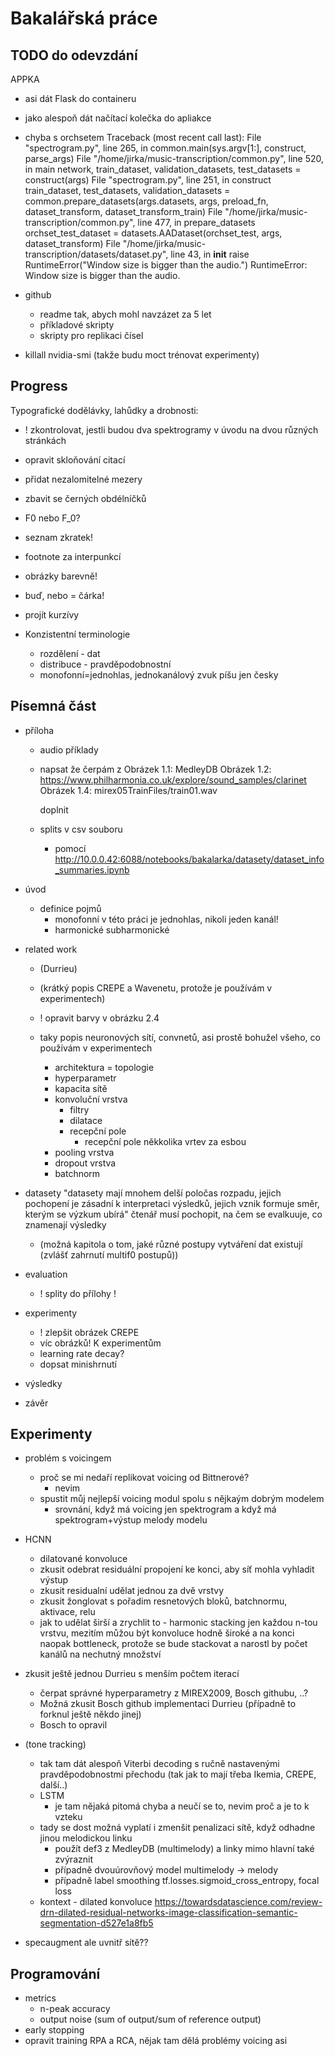 # Bakalářská práce

## TODO do odevzdání

APPKA
- asi dát Flask do containeru
- jako alespoň dát načítací kolečka do apliakce
- chyba s orchsetem
Traceback (most recent call last):
  File "spectrogram.py", line 265, in <module>
    common.main(sys.argv[1:], construct, parse_args)
  File "/home/jirka/music-transcription/common.py", line 520, in main
    network, train_dataset, validation_datasets, test_datasets = construct(args)
  File "spectrogram.py", line 251, in construct
    train_dataset, test_datasets, validation_datasets = common.prepare_datasets(args.datasets, args, preload_fn, dataset_transform, dataset_transform_train)
  File "/home/jirka/music-transcription/common.py", line 477, in prepare_datasets
    orchset_test_dataset = datasets.AADataset(orchset_test, args, dataset_transform)
  File "/home/jirka/music-transcription/datasets/dataset.py", line 43, in __init__
    raise RuntimeError("Window size is bigger than the audio.")
RuntimeError: Window size is bigger than the audio.
- github
    - readme tak, abych mohl navzázet za 5 let
    - příkladové skripty
    - skripty pro replikaci čísel

- killall nvidia-smi (takže budu moct trénovat experimenty)

## Progress

Typografické dodělávky, lahůdky a drobnosti:
- ! zkontrolovat, jestli budou dva spektrogramy v úvodu na dvou různých stránkách
- opravit skloňování citací
- přidat nezalomitelné mezery
- zbavit se černých obdélníčků
- F0 nebo F_0?
- seznam zkratek!
- footnote za interpunkcí
- obrázky barevně!

- buď, nebo = čárka!
- projít kurzívy

- Konzistentní terminologie
    - rozdělení - dat
    - distribuce - pravděpodobnostní
    - monofonní=jednohlas, jednokanálový zvuk píšu jen česky



## Písemná část
- příloha
    - audio příklady
    - napsat že čerpám z 
        Obrázek 1.1: MedleyDB
        Obrázek 1.2: https://www.philharmonia.co.uk/explore/sound_samples/clarinet
        Obrázek 1.4: mirex05TrainFiles/train01.wav

        doplnit
    - splits v csv souboru
        - pomocí http://10.0.0.42:6088/notebooks/bakalarka/datasety/dataset_info_summaries.ipynb 



- úvod
    - definice pojmů
        - monofonní v této práci je jednohlas, nikoli jeden kanál!
        - harmonické subharmonické

- related work
    - (Durrieu)
    - (krátký popis CREPE a Wavenetu, protože je používám v experimentech)
    - ! opravit barvy v obrázku 2.4

    - taky popis neuronových sítí, convnetů, asi prostě bohužel všeho, co používám v experimentech
        - architektura
            = topologie
        - hyperparametr
        - kapacita sítě
        - konvoluční vrstva
            - filtry
            - dilatace
            - recepční pole
                - recepční pole někkolika vrtev za esbou
        - pooling vrstva
        - dropout vrstva
        - batchnorm

- datasety
    "datasety mají mnohem delší poločas rozpadu, jejich pochopení je zásadní k interpretaci výsledků, jejich vznik formuje směr, kterým se výzkum ubírá"
    čtenář musí pochopit, na čem se evalkuuje, co znamenají výsledky
    - (možná kapitola o tom, jaké různé postupy vytváření dat existují (zvlášť zahrnutí multif0 postupů))

- evaluation
    - ! splity do přílohy !

- experimenty
    - ! zlepšit obrázek CREPE
    - víc obrázků! K experimentům
    - learning rate decay?
    - dopsat minishrnutí

- výsledky

- závěr

## Experimenty

- problém s voicingem
    - proč se mi nedaří replikovat voicing od Bittnerové?
        - nevim
    - spustit můj nejlepší voicing modul spolu s nějkaým dobrým modelem
        - srovnání, když má voicing jen spektrogram a když má spektrogram+výstup melody modelu

- HCNN
    - dilatované konvoluce
    - zkusit odebrat residuální propojení ke konci, aby síť mohla vyhladit výstup
    - zkusit residualní udělat jednou za dvě vrstvy
    - zkusit žonglovat s pořadim resnetových bloků, batchnormu, aktivace, relu
    - jak to udělat širší a zrychlit to - harmonic stacking jen každou n-tou vrstvu, mezitím můžou být konvoluce hodně široké a na konci naopak bottleneck, protože se bude stackovat a narostl by počet kanálů na nechutný množství

- zkusit ještě jednou Durrieu s menším počtem iterací
    - čerpat správné hyperparametry z MIREX2009, Bosch githubu, ..?
    - Možná zkusit Bosch github implementaci Durrieu (případně to forknul ještě někdo jinej)
    - Bosch to opravil

- (tone tracking)
    - tak tam dát alespoň Viterbi decoding s ručně nastavenými pravděpodobnostmi přechodu (tak jak to mají třeba Ikemia, CREPE, další..)
    - LSTM
        - je tam nějaká pitomá chyba a neučí se to, nevim proč a je to k vzteku
    - tady se dost možná vyplatí i zmenšit penalizaci sítě, když odhadne jinou melodickou linku
        - použít def3 z MedleyDB (multimelody) a linky mimo hlavní také zvýraznit
        - případně dvouúrovňový model multimelody -> melody
        - případně label smoothing tf.losses.sigmoid_cross_entropy, focal loss
    - kontext - dilated konvoluce https://towardsdatascience.com/review-drn-dilated-residual-networks-image-classification-semantic-segmentation-d527e1a8fb5

- specaugment ale uvnitř sítě??

## Programování

- metrics
    - n-peak accuracy
    - output noise (sum of output/sum of reference output)
- early stopping
- opravit training RPA a RCA, nějak tam dělá problémy voicing asi